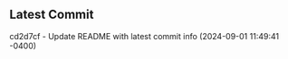 
## Latest Commit
cd2d7cf - Update README with latest commit info (2024-09-01 11:49:41 -0400) <Yunxi-Zhou>
